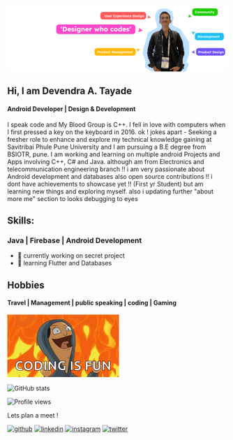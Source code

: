 
![Designer who codes](https://github.com/devtayade/devtayade/blob/90fc973ad4971069bd2272f5ff9364c098b18429/linkedin%20(2).png) 

## Hi, I am Devendra A. Tayade
#### Android Developer | Design & Development

I speak code and My Blood Group is C++. I fell in love with computers when I first pressed a key on the keyboard in 2016.
ok ! jokes apart - Seeking a fresher role to enhance and explore my technical knowledge gaining at Savitribai Phule Pune University 
and I am pursuing a B.E degree from BSIOTR, pune.
I am working and learning on multiple android Projects and Apps involving C++, C# and Java.
although am from Electronics and telecommunication engineering branch !!
i am very passionate about Android development and databases also open source contributions !!
i dont have achievements to showcase yet !! (First yr Student) but am learning new things and exploring myself.
also i updating further "about more me" section to looks debugging to eyes

## Skills:

### Java | Firebase | Android Development 

- 🔭 currently working on secret project  
- 🌱 learning Flutter and Databases 

## Hobbies 

#### Travel | Management | public speaking | coding | Gaming 

<img src="https://github.com/devtayade/devtayade/blob/main/codegif.gif" width="256" />
 

![GitHub stats](https://github-readme-stats.vercel.app/api?username=devtayade&show_icons=true)  

![Profile views](https://gpvc.arturio.dev/devtayade)  

Lets plan a meet !

[<img src='https://cdn.jsdelivr.net/npm/simple-icons@3.0.1/icons/github.svg' alt='github' height='40'>](https://github.com/devtayade) [<img src='https://cdn.jsdelivr.net/npm/simple-icons@3.0.1/icons/linkedin.svg' alt='linkedin' height='40'>](https://www.linkedin.com/in/devendra-tayade-752833204/) 
[<img src='https://cdn.jsdelivr.net/npm/simple-icons@3.0.1/icons/instagram.svg' alt='instagram' height='40'>](https://www.instagram.com/mr.devtayade/)
[<img src='https://cdn.jsdelivr.net/npm/simple-icons@3.0.1/icons/twitter.svg' alt='twitter' height='40'>](https://twitter.com/TayadeDev) 
